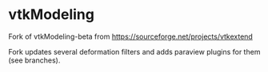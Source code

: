 # vtkModeling
Fork of vtkModeling-beta from https://sourceforge.net/projects/vtkextend

Fork updates several deformation filters and adds paraview plugins for them (see branches).
